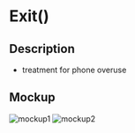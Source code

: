 # Exit()

## Description 
- treatment for phone overuse 

## Mockup 
<img src='https://imgur.com/P0Sqt0V.jpg' title='mockup' width='' alt='mockup1' />
<img src='https://imgur.com/CmgwICX.jpg' title='mockup' width='' alt='mockup2' />

